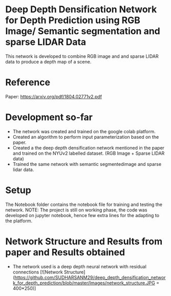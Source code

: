 # Deep Depth Densification Network for Depth Prediction using RGB Image/ Semantic segmentation and sparse LIDAR Data
This network is developed to combine RGB image and and sparse LIDAR data to produce a depth map of a scene.

# Reference
Paper: https://arxiv.org/pdf/1804.02771v2.pdf

# Development so-far
- The network was created and trained on the google colab platform.
- Created an algorithm to perform input parameterization based on the paper.
- Created a the deep depth densification network mentioned in the paper and trained on the NYUv2 labelled dataset. (RGB Image + Sparse LIDAR data)
- Trained the same network with semantic segmentedimage and sparse lidar data.

# Setup
The Notebook folder contains the notebook file for training and testing the network.
NOTE: The project is still on working phase, the code was developed on jupyter notebook, hence few extra lines for the adapting to the platform.

# Network Structure and Results from paper and Results obtained
- The network used is a deep depth neural network with residual connections
[![Network Structure](https://github.com/SUDHARSANM29/deep_depth_densification_network_for_depth_prediction/blob/master/Images/network_structure.JPG = 400*250)]

